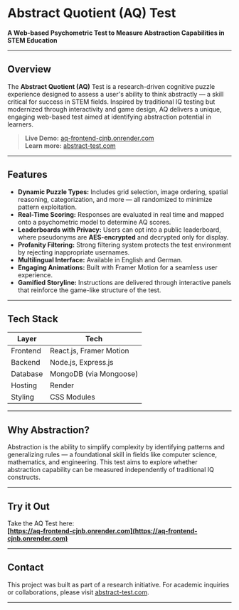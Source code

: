 # Abstract Quotient (AQ) Test

**A Web-based Psychometric Test to Measure Abstraction Capabilities in STEM Education**

---

## Overview

The **Abstract Quotient (AQ)** Test is a research-driven cognitive puzzle experience designed to assess a user's ability to think abstractly — a skill critical for success in STEM fields. Inspired by traditional IQ testing but modernized through interactivity and game design, AQ delivers a unique, engaging web-based test aimed at identifying abstraction potential in learners.

> **Live Demo:** [aq-frontend-cjnb.onrender.com](https://aq-frontend-cjnb.onrender.com)  
> **Learn more:** [abstract-test.com](https://abstract-test.com)

---

## Features

- **Dynamic Puzzle Types:** Includes grid selection, image ordering, spatial reasoning, categorization, and more — all randomized to minimize pattern exploitation.
- **Real-Time Scoring:** Responses are evaluated in real time and mapped onto a psychometric model to determine AQ scores.
- **Leaderboards with Privacy:** Users can opt into a public leaderboard, where pseudonyms are **AES-encrypted** and decrypted only for display.
- **Profanity Filtering:** Strong filtering system protects the test environment by rejecting inappropriate usernames.
- **Multilingual Interface:** Available in English and German.
- **Engaging Animations:** Built with Framer Motion for a seamless user experience.
- **Gamified Storyline:** Instructions are delivered through interactive panels that reinforce the game-like structure of the test.

---

## Tech Stack

| Layer        | Tech                     |
|--------------|--------------------------|
| Frontend     | React.js, Framer Motion  |
| Backend      | Node.js, Express.js      |
| Database     | MongoDB (via Mongoose)   |
| Hosting      | Render                   |
| Styling      | CSS Modules              |

---

## Why Abstraction?

Abstraction is the ability to simplify complexity by identifying patterns and generalizing rules — a foundational skill in fields like computer science, mathematics, and engineering. This test aims to explore whether abstraction capability can be measured independently of traditional IQ constructs.

---

## Try it Out

Take the AQ Test here:  
**[https://aq-frontend-cjnb.onrender.com](https://aq-frontend-cjnb.onrender.com)**

---

## Contact

This project was built as part of a research initiative. For academic inquiries or collaborations, please visit [abstract-test.com](https://abstract-test.com).

---
